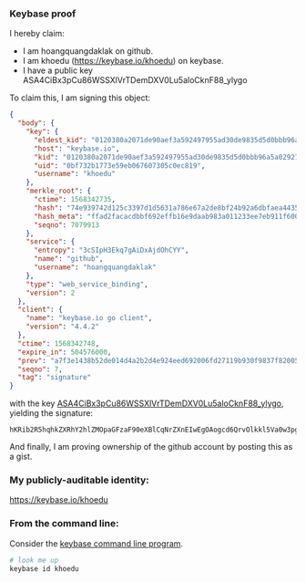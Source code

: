 ### Keybase proof

I hereby claim:

  * I am hoangquangdaklak on github.
  * I am khoedu (https://keybase.io/khoedu) on keybase.
  * I have a public key ASA4CiBx3pCu86WSSXlVrTDemDXV0Lu5aloCknF88_ylygo

To claim this, I am signing this object:

```json
{
  "body": {
    "key": {
      "eldest_kid": "0120380a2071de90aef3a592497955ad30de9835d5d0bbb96a5a0292717cf3fca5ca0a",
      "host": "keybase.io",
      "kid": "0120380a2071de90aef3a592497955ad30de9835d5d0bbb96a5a0292717cf3fca5ca0a",
      "uid": "0bf732b1773e59eb067607305c0ec819",
      "username": "khoedu"
    },
    "merkle_root": {
      "ctime": 1568342735,
      "hash": "74e939742d125c3397d1d5631a786e67a2de8bf24b92a6dbfaea4435cd84f0ca1521a4a1497a48ca25190e43e40daa9de120c1767ceb4206c309fe04e44ab8c1",
      "hash_meta": "ffad2facacdbbf692effb16e9daab983a011233ee7eb911f600bbe73856ffb16",
      "seqno": 7079913
    },
    "service": {
      "entropy": "3cSIpH3Ekq7gAiDxAjdOhCYY",
      "name": "github",
      "username": "hoangquangdaklak"
    },
    "type": "web_service_binding",
    "version": 2
  },
  "client": {
    "name": "keybase.io go client",
    "version": "4.4.2"
  },
  "ctime": 1568342748,
  "expire_in": 504576000,
  "prev": "a7f3e1438b52de014d4a2b2d4e924eed692006fd27119b930f9837f820056624",
  "seqno": 7,
  "tag": "signature"
}
```

with the key [ASA4CiBx3pCu86WSSXlVrTDemDXV0Lu5aloCknF88_ylygo](https://keybase.io/khoedu), yielding the signature:

```
hKRib2R5hqhkZXRhY2hlZMOpaGFzaF90eXBlCqNrZXnEIwEgOAogcd6QrvOlkkl5Va0w3pg11dC7uWpaApJxfPP8pcoKp3BheWxvYWTESpcCB8Qgp/PhQ4tS3gFNSistTpJO7WkgBv0nEZuTD5g3+CAFZiTEIJTLMUzUOlyEBxdyDU2eAc9l01kNi/sGzgUQXB/ETcoSAgHCo3NpZ8RABbh3yTz0x93Inojv1JzHCwoVrinFfR0tr9u2iEnCukFcs2WA5yheg3wVsb2xnlw27hBnuC02N6XBTeSgazHlC6hzaWdfdHlwZSCkaGFzaIKkdHlwZQildmFsdWXEIGg+46OpAazu+bR9CejrMghV5AeW3mRg+aYgiodjdUjFo3RhZ80CAqd2ZXJzaW9uAQ==

```

And finally, I am proving ownership of the github account by posting this as a gist.

### My publicly-auditable identity:

https://keybase.io/khoedu

### From the command line:

Consider the [keybase command line program](https://keybase.io/download).

```bash
# look me up
keybase id khoedu
```
